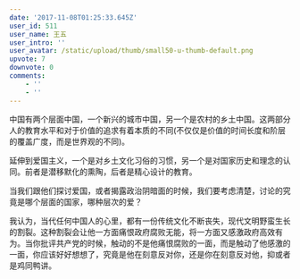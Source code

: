 ```yaml
---
date: '2017-11-08T01:25:33.645Z'
user_id: 511
user_name: 王五
user_intro: ''
user_avatar: /static/upload/thumb/small50-u-thumb-default.png
upvote: 7
downvote: 0
comments:
    - ''
    - ''
---
```


中国有两个层面中国，一个新兴的城市中国，另一个是农村的乡土中国。这两部分人的教育水平和对于价值的追求有着本质的不同(不仅仅是价值的时间长度和阶层的覆盖广度，而是世界观的不同)。

延伸到爱国主义，一个是对乡土文化习俗的习惯，另一个是对国家历史和理念的认同。前者是潜移默化的熏陶，后者是精心设计的教育。

当我们跟他们探讨爱国，或者揭露政治阴暗面的时候，我们要考虑清楚，讨论的究竟是哪个层面的国家，哪种层次的爱？

我认为，当代任何中国人的心里，都有一份传统文化不断丧失，现代文明野蛮生长的割裂。这种割裂会让他一方面痛恨政府腐败无能，将一方面又感激政府高效有为。当你批评共产党的时候，触动的不是他痛恨腐败的一面，而是触动了他感激的一面，你应该好好想想了，究竟是他在刻意反对你，还是你在刻意反对他，抑或者是鸡同鸭讲。
